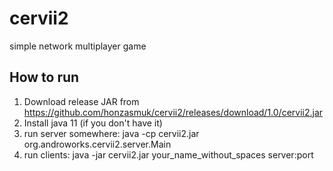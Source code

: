 # cervii2
simple network multiplayer game

## How to run

1) Download release JAR from https://github.com/honzasmuk/cervii2/releases/download/1.0/cervii2.jar
2) Install java 11 (if you don't have it)
3) run server somewhere: java -cp cervii2.jar org.androworks.cervii2.server.Main
4) run clients: java -jar cervii2.jar your_name_without_spaces server:port


